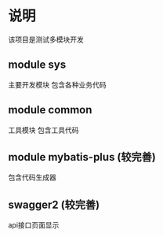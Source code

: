 # 说明
该项目是测试多模块开发

## module sys
主要开发模块
包含各种业务代码

## module common 
工具模块
包含工具代码

## module mybatis-plus (较完善)
包含代码生成器

## swagger2 (较完善)
api接口页面显示



